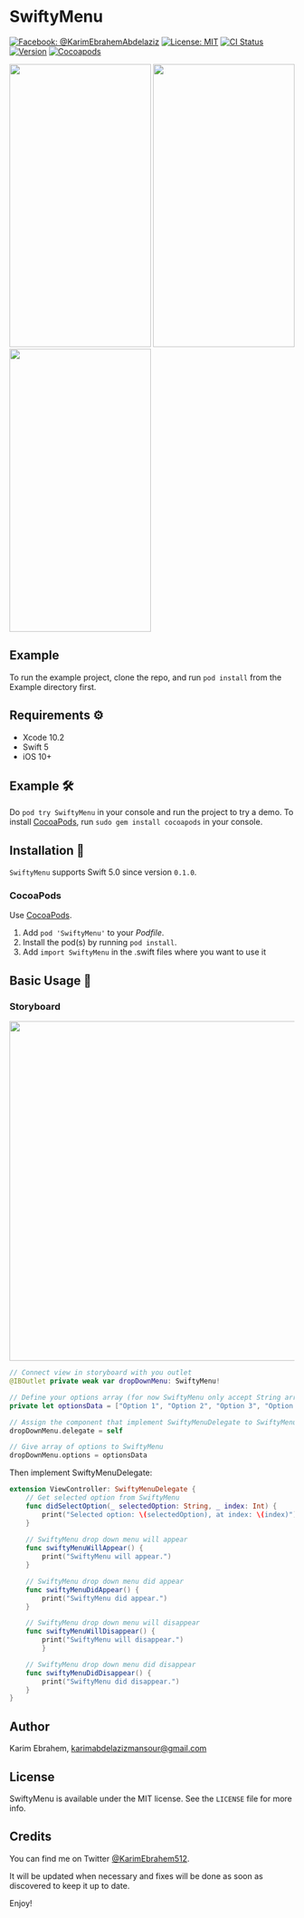 # SwiftyMenu

[![Facebook: @KarimEbrahemAbdelaziz](http://img.shields.io/badge/contact-%40KarimEbrahem-70a1fb.svg?style=flat)](https://www.facebook.com/KarimEbrahemAbdelaziz)
[![License: MIT](http://img.shields.io/badge/license-MIT-70a1fb.svg?style=flat)](https://github.com/KarimEbrahemAbdelaziz/SwiftyMenu/blob/master/README.md)
[![CI Status](https://img.shields.io/travis/KarimEbrahemAbdelaziz/SwiftyMenu/master.svg?style=flat)](https://travis-ci.org/KarimEbrahemAbdelaziz/SwiftyMenu.svg?branch=master)
[![Version](http://img.shields.io/badge/version-0.1.0-green.svg?style=flat)](https://cocoapods.org/pods/SwiftyMenu)
[![Cocoapods](http://img.shields.io/badge/Cocoapods-available-green.svg?style=flat)](https://cocoadocs.org/pods/SwiftyMenu/)

<img src="https://github.com/KarimEbrahemAbdelaziz/SwiftyMenu/blob/master/Screenshots/2.gif" width="250" height="500"> <img src="https://github.com/KarimEbrahemAbdelaziz/SwiftyMenu/blob/master/Screenshots/1.png" width="250" height="500"> <img src="https://github.com/KarimEbrahemAbdelaziz/SwiftyMenu/blob/master/Screenshots/3.png" width="250" height="500">

## Example

To run the example project, clone the repo, and run `pod install` from the Example directory first.

## Requirements ⚙️

* Xcode 10.2
* Swift 5
* iOS 10+

## Example 🛠

Do `pod try SwiftyMenu` in your console and run the project to try a demo.
To install [CocoaPods](http://www.cocoapods.org), run `sudo gem install cocoapods` in your console.

## Installation 📱

`SwiftyMenu` supports Swift 5.0 since version `0.1.0`.

### CocoaPods

Use [CocoaPods](http://www.cocoapods.org).

1. Add `pod 'SwiftyMenu'` to your *Podfile*.
2. Install the pod(s) by running `pod install`.
3. Add `import SwiftyMenu` in the .swift files where you want to use it

## Basic Usage 💎

### Storyboard

<img src="https://github.com/KarimEbrahemAbdelaziz/SwiftyMenu/blob/master/Screenshots/4.gif" width="800" height="600">

```swift
// Connect view in storyboard with you outlet
@IBOutlet private weak var dropDownMenu: SwiftyMenu!

// Define your options array (for now SwiftyMenu only accept String array, soon it'll be generic 😉)
private let optionsData = ["Option 1", "Option 2", "Option 3", "Option 4"]

// Assign the component that implement SwiftyMenuDelegate to SwiftyMenu component
dropDownMenu.delegate = self

// Give array of options to SwiftyMenu
dropDownMenu.options = optionsData
```

Then implement SwiftyMenuDelegate:

```swift
extension ViewController: SwiftyMenuDelegate {
    // Get selected option from SwiftyMenu
    func didSelectOption(_ selectedOption: String, _ index: Int) {
        print("Selected option: \(selectedOption), at index: \(index)")
    }
    
    // SwiftyMenu drop down menu will appear
    func swiftyMenuWillAppear() {
        print("SwiftyMenu will appear.")
    }

    // SwiftyMenu drop down menu did appear
    func swiftyMenuDidAppear() {
        print("SwiftyMenu did appear.")
    }

    // SwiftyMenu drop down menu will disappear
    func swiftyMenuWillDisappear() {
        print("SwiftyMenu will disappear.")
        }

    // SwiftyMenu drop down menu did disappear
    func swiftyMenuDidDisappear() {
        print("SwiftyMenu did disappear.")
    }
}
```

## Author

Karim Ebrahem, karimabdelazizmansour@gmail.com

## License

SwiftyMenu is available under the MIT license. See the `LICENSE` file for more info.

## Credits

You can find me on Twitter [@KarimEbrahem512](https://twitter.com/KarimEbrahem512).

It will be updated when necessary and fixes will be done as soon as discovered to keep it up to date.

Enjoy!
